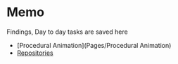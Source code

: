 # Memo
Findings, Day to day tasks are saved here

- [Procedural Animation](Pages/Procedural Animation)
- [Repositories](Pages/Repositories.md)
